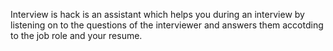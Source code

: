 Interview is hack is an assistant which helps you during an interview by listening on to the questions of the interviewer and answers them accotding to the job role and your resume.
